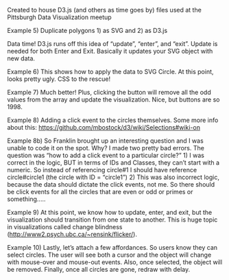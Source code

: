 Created to house D3.js (and others as time goes by) files used at the Pittsburgh Data Visualization meetup

Example 5) Duplicate polygons 1) as SVG and 2) as D3.js

Data time! D3.js runs off this idea of “update”, “enter”, and “exit”. Update is needed for both Enter and Exit. Basically it updates your SVG object with new data.

Example 6) This shows how to apply the data to SVG Circle. At this point, looks pretty ugly. CSS to the rescue!

Example 7) Much better! Plus, clicking the button will remove all the odd values from the array and update the visualization. Nice, but buttons are so 1998.

Example 8) Adding a click event to the circles themselves. Some more info about this: https://github.com/mbostock/d3/wiki/Selections#wiki-on

Example 8b) So Franklin brought up an interesting question and I was unable to code it on the spot. Why? I made two pretty bad errors. The question was “how to add a click event to a particular circle?” 1) I was correct in the logic, BUT in terms of IDs and Classes, they can’t start with a numeric. So instead of referencing circle#1 I should have reference circle#circle1 (the circle with ID = “circle1”) 2) This was also incorrect logic, because the data should dictate the click events, not me. So there should be click events for all the circles that are even or odd or primes or something.....

Example 9) At this point, we know how to update, enter, and exit, but the visualization should transition from one state to another. This is huge topic in visualizations called change blindness (http://www2.psych.ubc.ca/~rensink/flicker/).

Example 10) Lastly, let’s attach a few affordances. So users know they can select circles. The user will see both a cursor and the object will change with mouse-over and mouse-out events. Also, once selected, the object will be removed. Finally, once all circles are gone, redraw with delay. 
